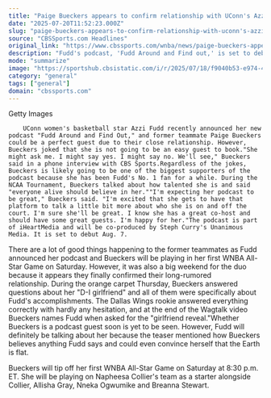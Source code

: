 ```yaml
---
title: "Paige Bueckers appears to confirm relationship with UConn's Azzi Fudd, jokes about coming on her new podcast"
date: "2025-07-20T11:52:23.000Z"
slug: "paige-bueckers-appears-to-confirm-relationship-with-uconn's-azzi-fudd-jokes-about-coming-on-her-new-podcast"
source: "CBSSports.com Headlines"
original_link: "https://www.cbssports.com/wnba/news/paige-bueckers-appears-to-confirm-relationship-with-uconns-azzi-fudd-jokes-about-coming-on-her-new-podcast/"
description: "Fudd's podcast, 'Fudd Around and Find out,' is set to debut Aug. 7"
mode: "summarize"
image: "https://sportshub.cbsistatic.com/i/r/2025/07/18/f9040b53-e974-4381-8d04-1290b78a32bd/thumbnail/1200x675/60b7367258920d5d85189cc196d8c624/bueckers.jpg"
category: "general"
tags: ["general"]
domain: "cbssports.com"
---
```

Getty Images
            
            

    
    
        
        
                            
                
        UConn women's basketball star Azzi Fudd recently announced her new podcast "Fudd Around and Find Out," and former teammate Paige Bueckers could be a perfect guest due to their close relationship. However, Bueckers joked that she is not going to be an easy guest to book."She might ask me. I might say yes. I might say no. We'll see," Bueckers said in a phone interview with CBS Sports.Regardless of the jokes, Bueckers is likely going to be one of the biggest supporters of the podcast because she has been Fudd's No. 1 fan for a while. During the NCAA Tournament, Bueckers talked about how talented she is and said "everyone alive should believe in her.""I'm expecting her podcast to be great," Bueckers said. "I'm excited that she gets to have that platform to talk a little bit more about who she is on and off the court. I'm sure she'll be great. I know she has a great co-host and should have some great guests. I'm happy for her."The podcast is part of iHeartMedia and will be co-produced by Steph Curry's Unanimous Media. It is set to debut Aug. 7.
        


    

There are a lot of good things happening to the former teammates as Fudd announced her podcast and Bueckers will be playing in her first WNBA All-Star Game on Saturday. However, it was also a big weekend for the duo because it appears they finally confirmed their long-rumored relationship. During the orange carpet Thursday, Bueckers answered questions about her "D-I girlfriend" and all of them were specifically about Fudd's accomplishments. The Dallas Wings rookie answered everything correctly with hardly any hesitation, and at the end of the Wagtalk video Bueckers names Fudd when asked for the "girlfriend reveal."Whether Bueckers is a podcast guest soon is yet to be seen. However, Fudd will definitely be talking about her because the teaser mentioned how Bueckers believes anything Fudd says and could even convince herself that the Earth is flat. 
        

Bueckers will tip off her first WNBA All-Star Game on Saturday at 8:30 p.m. ET. She will be playing on Napheesa Collier's team as a starter alongside Collier, Allisha Gray, Nneka Ogwumike and Breanna Stewart.